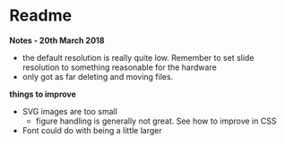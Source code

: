 Readme
======

**Notes - 20th March 2018**

* the default resolution is really quite low. Remember to set slide resolution to something reasonable for the hardware
* only got as far deleting and moving files.


**things to improve**

* SVG images are too small
  * figure handling is generally not great. See how to improve in CSS
* Font could do with being a little larger
